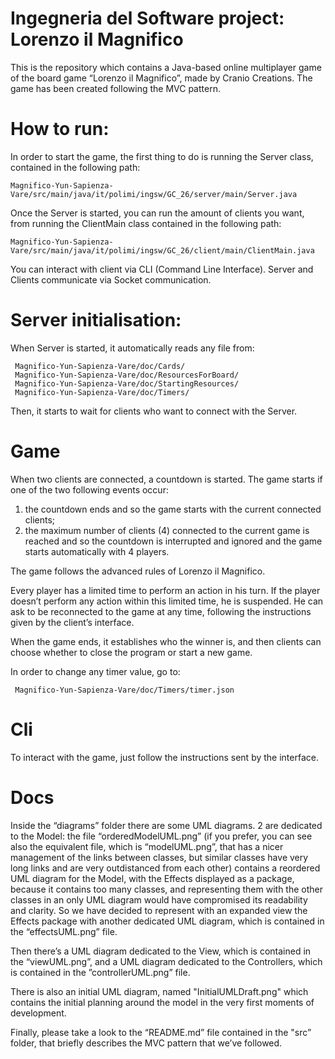 #  Ingegneria del Software project: Lorenzo il Magnifico

This is the repository which contains a Java-based online multiplayer game of the board game “Lorenzo il Magnifico”, made by Cranio Creations.
The game has been created following the MVC pattern.

# How to run:
In order to start the game, the first thing to do is running the Server class, contained in the following path:

	Magnifico-Yun-Sapienza-Vare/src/main/java/it/polimi/ingsw/GC_26/server/main/Server.java

Once the Server is started, you can run the amount of clients you want, from running the ClientMain class contained in the following path:

	Magnifico-Yun-Sapienza-Vare/src/main/java/it/polimi/ingsw/GC_26/client/main/ClientMain.java


You can interact with client via CLI (Command Line Interface).
Server and Clients communicate via Socket communication.


# Server initialisation:
When Server is started, it automatically reads any file from:

     Magnifico-Yun-Sapienza-Vare/doc/Cards/      
     Magnifico-Yun-Sapienza-Vare/doc/ResourcesForBoard/
     Magnifico-Yun-Sapienza-Vare/doc/StartingResources/
     Magnifico-Yun-Sapienza-Vare/doc/Timers/

Then, it starts to wait for clients who want to connect with the Server.

# Game 
When two clients are connected, a countdown is started. The game starts if one of the two following events occur:
1) the countdown ends and so the game starts with the current connected clients;
2) the maximum number of clients (4) connected to the current game is reached and so the countdown is interrupted and ignored and the game starts automatically with 4 players.

The game follows the advanced rules of Lorenzo il Magnifico.

Every player has a limited time to perform an action in his turn. If the player doesn’t perform any action within this limited time, he is suspended. He can ask to be reconnected to the game at any time, following the instructions given by the client’s interface.

When the game ends, it establishes who the winner is, and then clients can choose whether to close the program or start a new game.

In order to change any timer value, go to:

     Magnifico-Yun-Sapienza-Vare/doc/Timers/timer.json

# Cli

To interact with the game, just follow the instructions sent by the interface.

# Docs

Inside the “diagrams” folder there are some UML diagrams. 2 are dedicated to the Model: the file “orderedModelUML.png” (if you prefer, you can see also the equivalent file, which is “modelUML.png”, that has a nicer management of the links between classes, but similar classes have very long links and are very outdistanced from each other) contains a reordered UML diagram for the Model, with the Effects displayed as a package, because it contains too many classes, and representing them with the other classes in an only UML diagram would have compromised its readability and clarity. So we have decided to represent with an expanded view the Effects package with another dedicated UML diagram, which is contained in the “effectsUML.png” file.

Then there’s a UML diagram dedicated to the View, which is contained in the “viewUML.png”, and a UML diagram dedicated to the Controllers, which is contained in the ”controllerUML.png” file. 

There is also an initial UML diagram, named "InitialUMLDraft.png" which contains the initial planning around the model in the very first moments of development. 

Finally, please take a look to the “README.md” file contained in the "src” folder, that briefly describes the MVC pattern that we’ve followed.

